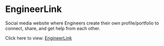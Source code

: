 # EngineerLink

Social media website where Engineers create their own profile/portfolio to connect, share, and get help from each other.

Click here to view: [EngineerLink](https://engineerlink.herokuapp.com/) 
